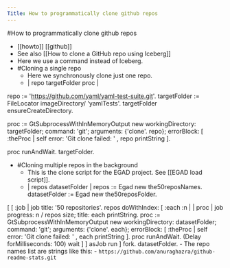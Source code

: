 ---Title: How to programmatically clone github repos---#How to programmatically clone github repos- [[howto]] [[github]]- See also [[How to clone a GitHub repo using Iceberg]]- Here we use a command instead of Iceberg.- #Cloning a single repo    - Here we synchronously clone just one repo.    - | repo targetFolder proc |repo := 'https://github.com/yaml/yaml-test-suite.git'.targetFolder := FileLocator imageDirectory/ 'yamlTests'.targetFolder ensureCreateDirectory.proc := GtSubprocessWithInMemoryOutput new		workingDirectory: targetFolder;		command: 'git';		arguments: {'clone'.				repo};		errorBlock: [ :theProc | self error: 'Git clone failed: ' , repo printString ].proc runAndWait.targetFolder.- #Cloning multiple repos in the background    - This is the clone script for the EGAD project. See [[EGAD load script]].    - | repos datasetFolder |repos := Egad new the50reposNames.datasetFolder := Egad new the50reposFolder.[ [ :job | job title: '50 repositories'.repos	doWithIndex: [ :each :n | 		| proc |		job			progress: n / repos size;			title: each printString.		proc := GtSubprocessWithInMemoryOutput new				workingDirectory: datasetFolder;				command: 'git';				arguments: {'clone'.						each};				errorBlock: [ :theProc | self error: 'Git clone failed: ' , each printString ].		proc runAndWait.		(Delay forMilliseconds: 100) wait ] ] asJob run ] fork.datasetFolder.    - The repo names list are strings like this:        - `https://github.com/anuraghazra/github-readme-stats.git`